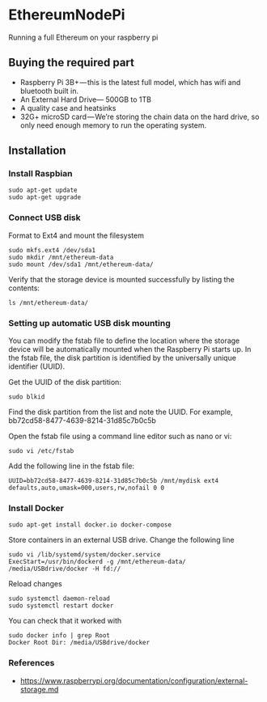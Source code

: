 # EthereumNodePi
Running a full Ethereum on your raspberry pi

## Buying the required part
* Raspberry Pi 3B+ — this is the latest full model, which has wifi and bluetooth built in.
* An External Hard Drive— 500GB to 1TB
* A quality case and heatsinks 
* 32G+ microSD card — We’re storing the chain data on the hard drive, so only need enough memory to run the operating system.

## Installation
### Install Raspbian

 ```
 sudo apt-get update
 sudo apt-get upgrade
 ```


### Connect USB disk
 Format to Ext4 and mount the filesystem
  ```
 sudo mkfs.ext4 /dev/sda1
 sudo mkdir /mnt/ethereum-data
 sudo mount /dev/sda1 /mnt/ethereum-data/
  ```
 
 Verify that the storage device is mounted successfully by listing the contents:
   ```
 ls /mnt/ethereum-data/
   ```
### Setting up automatic USB disk mounting
You can modify the fstab file to define the location where the storage device will be automatically mounted when the Raspberry Pi starts up. In the fstab file, the disk partition is identified by the universally unique identifier (UUID).
 
Get the UUID of the disk partition:
  ```
  sudo blkid
  ```
Find the disk partition from the list and note the UUID. For example,  bb72cd58-8477-4639-8214-31d85c7b0c5b

Open the fstab file using a command line editor such as nano or vi:
  ```
  sudo vi /etc/fstab
  ```
Add the following line in the fstab file:
  ```
UUID=bb72cd58-8477-4639-8214-31d85c7b0c5b /mnt/mydisk ext4 defaults,auto,umask=000,users,rw,nofail 0 0
  ```
### Install Docker
 ```
sudo apt-get install docker.io docker-compose
 ```
 
Store containers in an external USB drive. Change the following line
 ```
sudo vi /lib/systemd/system/docker.service
ExecStart=/usr/bin/dockerd -g /mnt/ethereum-data/ /media/USBdrive/docker -H fd://
 ```

Reload changes
 ```
sudo systemctl daemon-reload
sudo systemctl restart docker
 ```

You can check that it worked with
 ```
sudo docker info | grep Root
Docker Root Dir: /media/USBdrive/docker
```



### References
 * https://www.raspberrypi.org/documentation/configuration/external-storage.md
 
 
 
 

